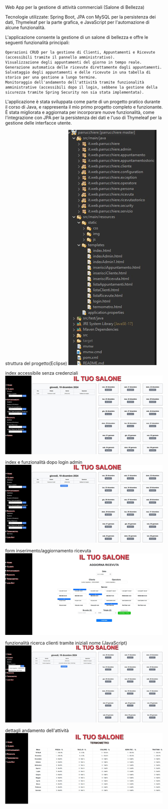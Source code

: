 Web App per la gestione di attività commerciali (Salone di Bellezza)

Tecnologie utilizzate: Spring Boot, JPA con MySQL per la persistenza dei dati, Thymeleaf per la parte grafica, e JavaScript per l'automazione di alcune funzionalità.

L'applicazione consente la gestione di un salone di bellezza e offre le seguenti funzionalità principali:

    Operazioni CRUD per la gestione di Clienti, Appuntamenti e Ricevute (accessibili tramite il pannello amministrativo).
    Visualizzazione degli appuntamenti del giorno in tempo reale.
    Generazione automatica delle ricevute direttamente dagli appuntamenti.
    Salvataggio degli appuntamenti e delle ricevute in una tabella di storico per una gestione a lungo termine.
    Monitoraggio dell'andamento dell'attività tramite funzionalità amministrative (accessibili dopo il login, sebbene la gestione della sicurezza tramite Spring Security non sia stata implementata).

L'applicazione è stata sviluppata come parte di un progetto pratico durante il corso di Java, e rappresenta il mio primo progetto completo e funzionante. È stata migliorata e aggiornata per incorporare nuove funzionalità, come l'integrazione con JPA per la persistenza dei dati e l'uso di Thymeleaf per la gestione delle interfacce utente.

struttura del progetto(Eclipse)
![index](src/main/resources/static/img/struttura.jpg)

index accessibile senza credenziali
![index](src/main/resources/static/img/index.jpg)

index e funzionalità dopo login admin
![index](src/main/resources/static/img/indexAdmin.jpg)

form inserimento/aggiornamento ricevuta
![index](src/main/resources/static/img/aggiornaRicevuta.jpg)

funzionalità ricerca clienti tramite iniziali nome (JavaScript)
![index](src/main/resources/static/img/ricercaCliente.jpg)

dettagli andamento dell'attività
![index](src/main/resources/static/img/temometroSalone.jpg)
